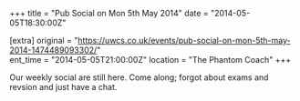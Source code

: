 +++
title = "Pub Social on Mon 5th May 2014"
date = "2014-05-05T18:30:00Z"

[extra]
original = "https://uwcs.co.uk/events/pub-social-on-mon-5th-may-2014-1474489093302/"    
ent_time = "2014-05-05T21:00:00Z"
location = "The Phantom Coach"
+++

Our weekly social are still here. Come along; forgot about exams and revsion and just have a chat.

